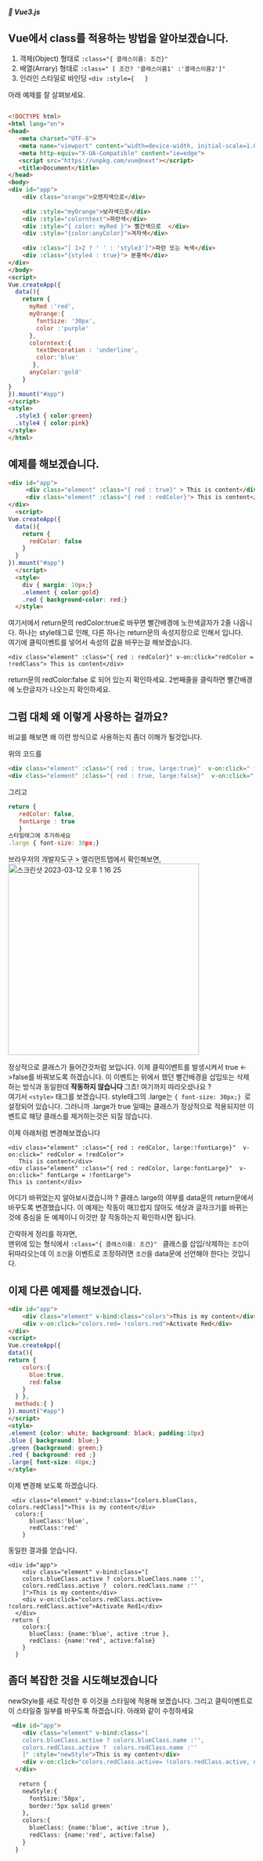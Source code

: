 ##### 🌵 Vue3.js

## Vue에서 class를 적용하는 방법을 알아보겠습니다.

1. 객체(Object) 형태로 
``` :class="{ 클래스이름: 조건}"  ```
2. 배열(Arrary) 형태로
``` :class=" [ 조건? '클래스이름1' :'클래스이름2']"  ```
3. 인라인 스타일로 바인딩
``` <div :style={   }  ``` 


아래 예제를 잘 살펴보세요. 
``` html

<!DOCTYPE html>
<html lang="en">
<head>
   <meta charset="UTF-8">
   <meta name="viewport" content="width=device-width, initial-scale=1.0">
   <meta http-equiv="X-UA-Compatible" content="ie=edge">
   <script src="https://unpkg.com/vue@next"></script>
   <title>Document</title>
</head>
<body>
<div id="app">
    <div class="orange">오렌지색으로</div>
   
    <div :style="myOrange">보라색으로</div>
    <div :style="colorntext">파란색</div>
    <div :style="{ color: myRed }"> 빨간색으로  </div>
    <div :style="{color:anyColor}">겨자색</div>
   
    <div :class="[ 1>2 ? ' ' : 'style3']">파란 또는 녹색</div>
    <div :class="{style4 : true}"> 분홍색</div>
</div>
</body>
<script> 
Vue.createApp({
  data(){
    return {
      myRed :'red',
      myOrange:{
        fontSize: '30px',
        color :'purple'
      },
      colorntext:{
        textDecoration : 'underline',
        color:'blue'
       },
      anyColor:'gold'
    }   
}
}).mount("#app")
</script>
<style>
  .style3 { color:green}
  .style4 { color:pink}
</style>
</html>
```

## 예제를 해보겠습니다.

``` html
<div id="app">
     <div class="element" :class="{ red : true}" > This is content</div>
     <div class="element" :class="{ red : redColor}"> This is content</div>
</div>
  <script>
Vue.createApp({
  data(){
    return {
      redColor: false
    }
  }
}).mount("#app")
  </script>
  <style>
    div { margin: 10px;}
    .element { color:gold}
    .red { background-color: red;}
  </style>
```
여기서에서 return문의 redColor:true로 바꾸면 빨간배경에 노란색글자가 2줄 나옵니다. 하나는 style태그로 인해, 다른 하나는 return문의 속성지정으로 인해서 입니다.   
여기에 클릭이벤트를 넣어서 속성의 값을 바꾸는걸 해보겠습니다.  

``` <div class="element" :class="{ red : redColor}" v-on:click="redColor = !redClass"> This is content</div> ```  
      
return문의 redColor:false 로 되어 있는지 확인하세요. 2번째줄을 클릭하면 빨간배경에 노란글자가 나오는지 확인하세요.

## 그럼 대체 왜 이렇게 사용하는 걸까요?
비교를 해보면 왜 이런 방식으로 사용하는지 좀더 이해가 될것입니다. 

위의 코드를
``` html
<div class="element" :class="{ red : true, large:true}"  v-on:click=" fontLarge= !fontLarge"> This is content</div>
<div class="element" :class="{ red : true, large:false}"  v-on:click=" large= !large"> This is content</div>
```   
그리고 
``` javascript
return {
   redColor: false,
   fontLarge : true
   }
스타일태그에 추가하세요
.large { font-size: 30px;}
``` 
브라우저의 개발자도구 > 엘리먼트탭에서 확인해보면,   
<img width="390" alt="스크린샷 2023-03-12 오후 1 16 25" src="https://user-images.githubusercontent.com/48478079/224524003-04fcdd47-f8cd-42c8-b844-97f9ea9c0e2c.png">

정상적으로 클래스가 들어간것처럼 보입니다. 이제 클릭이벤트를 발생시켜서 true <->false를 바꿔보도록 하겠습니다. 이 이벤트는 위에서 했던 빨간배경을 삽입또는 삭제하는 방식과 동일한데 <b> 작동하지 않습니다 </b> 그쵸! 여기까지 따라오셨나요 ?   
여기서 ```<style>``` 태그를 보겠습니다.  style태그의 .large는 ``` { font-size: 30px;}  ```로 설정되어 있습니다. 그러니까 .large가 true 일때는 클래스가 정상적으로 적용되지만 이벤트로 해당 클래스를 제거하는것은 되질 않습니다.   

이제 아래처럼 변경해보겠습니다  
```  
<div class="element" :class="{ red : redColor, large:!fontLarge}"  v-on:click=" redColor = !redColor"> 
   This is content</div>
<div class="element" :class="{ red : redColor, large:fontLarge}"  v-on:click=" fontLarge = !fontLarge"> 
This is content</div>
```   
어디가 바뀌었는지 알아보시겠습니까 ?
클래스 large의 여부를 data문의 return문에서 바꾸도록 변경했습니다.  이 예제는 작동이 매끄럽지 않아도 색상과 글자크기를 바뀌는 것에 중심을 둔 예제이니 이것만 잘 작동하는지 확인하시면 됩니다.    

간략하게 정리를 하자면,   
맨위에 있는 형식에서   ``` :class="{ 클래스이름: 조건}"  ``` 클래스를 삽입/삭제하는 ``` 조건 ```이 뒤따라오는데 이 ``` 조건 ```을 이벤트로 조정하려면 ``` 조건 ```을 data문에 선언해야 한다는 것입니다.  


## 이제 다른 예제를 해보겠습니다.
``` html
<div id="app">
    <div class="element" v-bind:class="colors">This is my content</div>
    <div v-on:click="colors.red= !colors.red">Activate Red</div>
</div>
<script>
Vue.createApp({
data(){
return {
    colors:{
      blue:true,
      red:false
    }
  } },
  methods:{ }
}).mount("#app")
</script>
<style>
.element {color: white; background: black; padding:10px}
.blue { background: blue;}
.green {background: green;}
.red { background: red ;}
.large{ font-size: 40px;}
</style>
```  
이제 변경해 보도록 하겠습니다.   
```
 <div class="element" v-bind:class="[colors.blueClass, colors.redClass]">This is my content</div>
  colors:{
      blueClass:'blue',
      redClass:'red'
    }
```   
동일한 결과를 얻습니다. 

```
<div id="app">
    <div class="element" v-bind:class="[
    colors.blueClass.active ? colors.blueClass.name :'', 
    colors.redClass.active ?  colors.redClass.name :''
    ]">This is my content</div>
    <div v-on:click="colors.redClass.active= !colors.redClass.active">Activate Red1</div>
  </div>
 return {
    colors:{
      blueClass: {name:'blue', active :true },
      redClass: {name:'red', active:false}
    }
  }

```   

## 좀더 복잡한 것을 시도해보겠습니다
newStyle를 새로 작성한 후 이것을 스타일에 적용해 보겠습니다. 그리고 클릭이벤트로 이 스타일중 일부를 바꾸도록 하겠습니다. 아래와 같이 수정하세요   

``` html
 <div id="app">
    <div class="element" v-bind:class="[
    colors.blueClass.active ? colors.blueClass.name :'', 
    colors.redClass.active ?  colors.redClass.name :''
    ]" :style="newStyle">This is my content</div>
    <div v-on:click="colors.redClass.active= !colors.redClass.active, newStyle.fontSize='100px'">Activate Red1</div>
  </div>
  
   return {
    newStyle:{
      fontSize:'50px',
      border:'5px solid green'
    },
    colors:{
      blueClass: {name:'blue', active :true },
      redClass: {name:'red', active:false}
    }
  }
  
  

```







